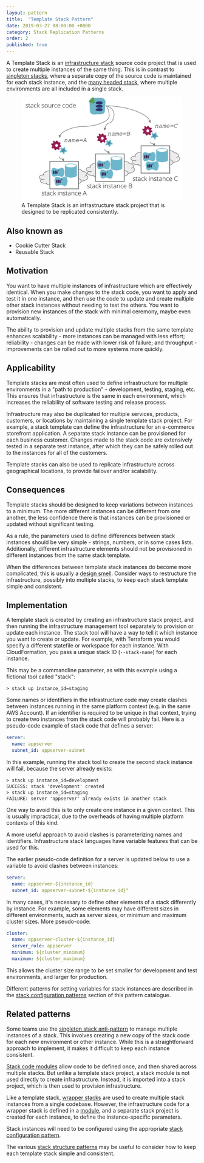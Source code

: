 ```yaml
---
layout: pattern
title:  "Template Stack Pattern"
date: 2019-03-27 08:00:00 +0000
category: Stack Replication Patterns
order: 2
published: true
---
```


A Template Stack is an [infrastructure stack](/patterns/stack-concept/) source code project that is used to create multiple instances of the same thing. This is in contrast to [singleton stacks](singleton-stack.html), where a separate copy of the source code is maintained for each stack instance, and the [many headed stack](many-headed-stack.html), where multiple environments are all included in a single stack.


<figure>
  <img src="images/template-stack.png" alt="A Template Stack is an infrastructure stack project that is designed to be replicated consistently"/>
  <figcaption>A Template Stack is an infrastructure stack project that is designed to be replicated consistently.</figcaption>
</figure>


## Also known as

- Cookie Cutter Stack
- Reusable Stack


## Motivation

You want to have multiple instances of infrastructure which are effectively identical. When you make changes to the stack code, you want to apply and test it in one instance, and then use the code to update and create multiple other stack instances without needing to test the others. You want to provision new instances of the stack with minimal ceremony, maybe even automatically.

The ability to provision and update multiple stacks from the same template enhances scalability - more instances can be managed with less effort; reliability - changes can be made with lower risk of failure; and throughput - improvements can be rolled out to more systems more quickly.


## Applicability

Template stacks are most often used to define infrastructure for multiple environments in a "path to production" - development, testing, staging, etc. This ensures that infrastructure is the same in each environment, which increases the reliability of software testing and release process.

Infrastructure may also be duplicated for multiple services, products, customers, or locations by maintaining a single template stack project. For example, a stack template can define the infrastructure for an e-commerce storefront application. A separate stack instance can be provisioned for each business customer. Changes made to the stack code are extensively tested in a separate test instance, after which they can be safely rolled out to the instances for all of the customers.

Template stacks can also be used to replicate infrastructure across geographical locations, to provide failover and/or scalability.


## Consequences

Template stacks should be designed to keep variations between instances to a minimum. The more different instances can be different from one another, the less confidence there is that instances can be provisioned or updated without significant testing.

As a rule, the parameters used to define differences between stack instances should be very simple - strings, numbers, or in some cases lists. Additionally, different infrastructure elements should not be provisioned in different instances from the same stack template.

When the differences between template stack instances do become more complicated, this is usually a [design smell](https://en.wikipedia.org/wiki/Design_smell). Consider ways to restructure the infrastructure, possibly into multiple stacks, to keep each stack template simple and consistent.


## Implementation

A template stack is created by creating an infrastructure stack project, and then running the infrastructure management tool separately to provision or update each instance. The stack tool will have a way to tell it which instance you want to create or update. For example, with Terraform you would specify a different statefile or workspace for each instance. With CloudFormation, you pass a unique stack ID (`--stack-name`) for each instance.

This may be a commandline parameter, as with this example using a fictional tool called "stack":


~~~ console
> stack up instance_id=staging
~~~


Some names or identifiers in the infrastructure code may create clashes between instances running in the same platform context (e.g. in the same AWS Account). If an identifier is required to be unique in that context, trying to create two instances from the stack code will probably fail. Here is a pseudo-code example of stack code that defines a server:


~~~ yaml
server:
  name: appserver
  subnet_id: appserver-subnet
~~~


In this example, running the stack tool to create the second stack instance will fail, because the server already exists:


~~~ console
> stack up instance_id=development
SUCCESS: stack 'development' created
> stack up instance_id=staging
FAILURE: server 'appserver' already exists in another stack
~~~


One way to avoid this is to only create one instance in a given context. This is usually impractical, due to the overheads of having multiple platform contexts of this kind.

A more useful approach to avoid clashes is parameterizing names and identifiers. Infrastructure stack languages have variable features that can be used for this.

The earlier pseudo-code definition for a server is updated below to use a variable to avoid clashes between instances:


~~~ yaml
server:
  name: appserver-${instance_id}
  subnet_id: appserver-subnet-${instance_id}"
~~~


In many cases, it's necessary to define other elements of a stack differently by instance. For example, some elements may have different sizes in different environments, such as server sizes, or minimum and maximum cluster sizes. More pseudo-code:


~~~ yaml
cluster:
  name: appserver-cluster-${instance_id}
  server_role: appserver
  minimum: ${cluster_minimum}
  maximum: ${cluster_maximum}
~~~


This allows the cluster size range to be set smaller for development and test environments, and larger for production.

Different patterns for setting variables for stack instances are described in the [stack configuration patterns](/patterns/stack-configuration/) section of this pattern catalogue. 


## Related patterns

Some teams use the [singleton stack anti-pattern](singleton-stack.html) to manage multiple instances of a stack. This involves creating a new copy of the stack code for each new environment or other instance. While this is a straightforward approach to implement, it makes it difficult to keep each instance consistent.

[Stack code modules](/patterns/stack-concept/stack-code-module.html) allow code to be defined once, and then shared across multiple stacks. But unlike a template stack project, a stack module is not used directly to create infrastructure. Instead, it is imported into a stack project, which is then used to provision infrastructure.

Like a template stack, [wrapper stacks](/patterns/stack-configuration/wrapper-stack.html) are used to create multiple stack instances from a single codebase. However, the infrastructure code for a wrapper stack is defined in a [module](/patterns/stack-concept/stack-code-module.html), and a separate stack project is created for each instance, to define the instance-specific parameters.

Stack instances will need to be configured using the appropriate [stack configuration pattern](/patterns/stack-configuration/index.html).

The various [stack structure patterns](/patterns/stack-structures/index.html) may be useful to consider how to keep each template stack simple and consistent.

